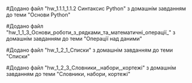 #Додано файл "hw_1.1.1_1.1.2 Cинтаксис Python" з домашнім завданням до теми "Основи Python"

#Додано файл "hw_1_1_3_Основи_роботи_з_рядками_та_математичні_операції_" з домашнім завданням до теми "Операції над даними"

#Додано файл "hw_1_2_1_Списки" з домашнім завданням до теми "Списки"

#Додано файл "hw_1_2_3_Словники,_набори,_кортежі" з домашнім завданням до теми "Словники, набори, кортежі"
